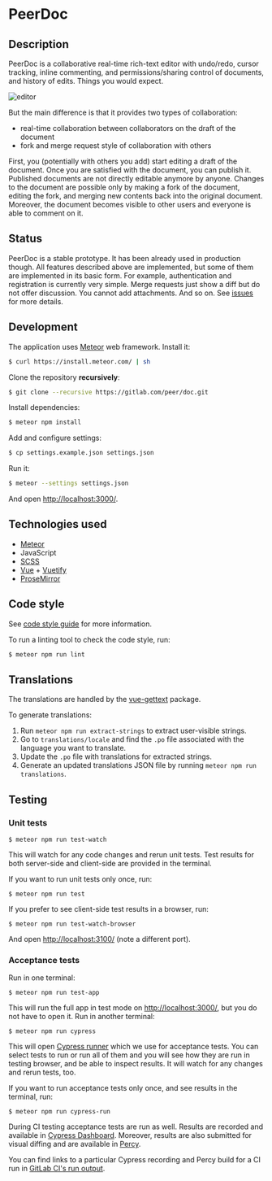 # PeerDoc

## Description

PeerDoc is a collaborative real-time rich-text editor with undo/redo, cursor tracking, inline commenting, and permissions/sharing control of documents, and
history of edits. Things you would expect.

![editor](https://gitlab.com/peer/doc/-/jobs/1618410731/artifacts/raw/tests/cypress/screenshots/comments.js/comments%20-%20can%20create%20and%20reply%20-%20reply%20made.png?inline=false)

But the main difference is that it provides two types of collaboration:

* real-time collaboration between collaborators on the draft of the document
* fork and merge request style of collaboration with others

First, you (potentially with others you add) start editing a draft of the document. Once you are satisfied with the document,
you can publish it. Published documents are not directly editable anymore by anyone.
Changes to the document are possible only by making a fork of the document, editing the fork, and merging new contents back
into the original document. Moreover, the document becomes visible to other users and everyone is able to comment on it.

## Status

PeerDoc is a stable prototype. It has been already used in production though. All features described above are implemented,
but some of them are implemented in its basic form. For example, authentication and registration is currently very simple.
Merge requests just show a diff but do not offer discussion. You cannot add attachments. And so on. See [issues](https://gitlab.com/peer/doc/-/issues)
for more details.

## Development

The application uses [Meteor](https://www.meteor.com/) web framework. Install it:

```bash
$ curl https://install.meteor.com/ | sh
```

Clone the repository **recursively**:

```bash
$ git clone --recursive https://gitlab.com/peer/doc.git
```

Install dependencies:

```bash
$ meteor npm install
```

Add and configure settings:

```bash
$ cp settings.example.json settings.json
```

Run it:

```bash
$ meteor --settings settings.json
```

And open [http://localhost:3000/](http://localhost:3000/).

## Technologies used

* [Meteor](https://www.meteor.com/)
* JavaScript
* [SCSS](http://sass-lang.com/)
* [Vue](https://vuejs.org/) + [Vuetify](https://vuetifyjs.com/)
* [ProseMirror](http://prosemirror.net/)

## Code style

See [code style guide](./CODE_STYLE.md) for more information.

To run a linting tool to check the code style, run:

```bash
$ meteor npm run lint
```

## Translations

The translations are handled by the [vue-gettext](https://github.com/Polyconseil/vue-gettext) package.

To generate translations:

1. Run `meteor npm run extract-strings` to extract user-visible strings.
2. Go to `translations/locale` and find the `.po` file associated with the language you want to translate.
3. Update the `.po` file with translations for extracted strings.
4. Generate an updated translations JSON file by running `meteor npm run translations`.

## Testing

### Unit tests

```
$ meteor npm run test-watch
```

This will watch for any code changes and rerun unit tests. Test results for both server-side
and client-side are provided in the terminal.

If you want to run unit tests only once, run:

```
$ meteor npm run test
```

If you prefer to see client-side test results in a browser, run:

```
$ meteor npm run test-watch-browser
```

And open [http://localhost:3100/](http://localhost:3100/) (note a different port).

### Acceptance tests

Run in one terminal:

```
$ meteor npm run test-app
```

This will run the full app in test mode on [http://localhost:3000/](http://localhost:3000/),
but you do not have to open it. Run in another terminal:

```
$ meteor npm run cypress
```

This will open [Cypress runner](http://cypress.io/) which we use for acceptance tests.
You can select tests to run or run all of them and you will see how they are run in
testing browser, and be able to inspect results. It will watch for any changes and
rerun tests, too.

If you want to run acceptance tests only once, and see results in the terminal, run:

```
$ meteor npm run cypress-run
```

During CI testing acceptance tests are run as well. Results are recorded and available
in [Cypress Dashboard](https://dashboard.cypress.io/projects/v5cnsk).
Moreover, results are also submitted for visual diffing and are available
in [Percy](https://percy.io/72b06e35/PeerDoc).

You can find links to a particular Cypress recording and Percy build for a CI run in
[GitLab CI's run output](https://gitlab.com/peer/doc/-/pipelines).
